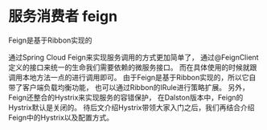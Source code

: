# 服务消费者 feign
Feign是基于Ribbon实现的

通过Spring Cloud Feign来实现服务调用的方式更加简单了，
通过@FeignClient定义的接口来统一的生命我们需要依赖的微服务接口。
而在具体使用的时候就跟调用本地方法一点的进行调用即可。
由于Feign是基于Ribbon实现的，所以它自带了客户端负载均衡功能，
也可以通过Ribbon的IRule进行策略扩展。
另外，Feign还整合的Hystrix来实现服务的容错保护，
在Dalston版本中，Feign的Hystrix默认是关闭的。
待后文介绍Hystrix带领大家入门之后，我们再结合介绍Feign中的Hystrix以及配置方式。

